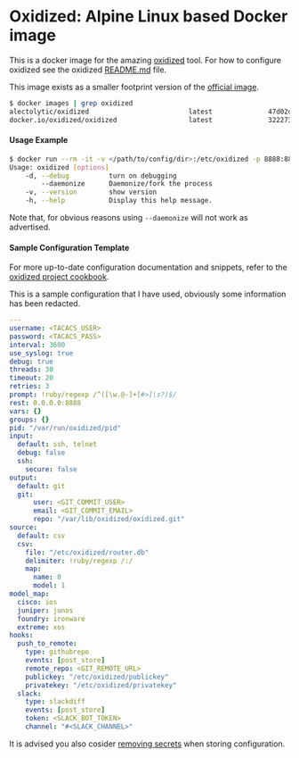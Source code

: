 # Oxidized: Alpine Linux based Docker image

This is a docker image for the amazing [oxidized](https://github.com/ytti/oxidized) tool. For how to configure oxidized see the oxidized [README.md](https://github.com/ytti/oxidized/blob/master/README.md) file.

This image exists as a smaller footprint version of the [official image](https://hub.docker.com/u/oxidized/).

```sh
$ docker images | grep oxidized
alectolytic/oxidized                         latest              47d02d05a190        3 minutes ago       105.7 MB
docker.io/oxidized/oxidized                  latest              322273566e60        12 hours ago        611.3 MB
```

#### Usage Example
```sh
$ docker run --rm -it -v </path/to/config/dir>:/etc/oxidized -p 8888:8888 alectolytic/oxidized --help
Usage: oxidized [options]
    -d, --debug          turn on debugging
        --daemonize      Daemonize/fork the process
    -v, --version        show version
    -h, --help           Display this help message.
```

Note that, for obvious reasons using `--daemonize` will not work as advertised.

#### Sample Configuration Template
For more up-to-date configuration documentation and snippets, refer to the [oxidized project cookbook](https://github.com/ytti/oxidized#cookbook).

This is a sample configuration that I have used, obviously some information has been redacted.

```yaml
---
username: <TACACS_USER>
password: <TACACS_PASS>
interval: 3600
use_syslog: true
debug: true
threads: 30
timeout: 20
retries: 3
prompt: !ruby/regexp /^([\w.@-]+[#>]\s?)$/
rest: 0.0.0.0:8888
vars: {}
groups: {}
pid: "/var/run/oxidized/pid"
input:
  default: ssh, telnet
  debug: false
  ssh:
    secure: false
output:
  default: git
  git:
      user: <GIT_COMMIT_USER>
      email: <GIT_COMMIT_EMAIL>
      repo: "/var/lib/oxidized/oxidized.git"
source:
  default: csv
  csv:
    file: "/etc/oxidized/router.db"
    delimiter: !ruby/regexp /:/
    map:
      name: 0
      model: 1
model_map:
  cisco: ios
  juniper: junos
  foundry: ironware
  extreme: xos
hooks:
  push_to_remote:
    type: githubrepo
    events: [post_store]
    remote_repo: <GIT_REMOTE_URL>
    publickey: "/etc/oxidized/publickey"
    privatekey: "/etc/oxidized/privatekey"
  slack:
    type: slackdiff
    events: [post_store]
    token: <SLACK_BOT_TOKEN>
    channel: "#<SLACK_CHANNEL>"
```

It is advised you also cosider [removing secrets](https://github.com/ytti/oxidized#removing-secrets) when storing configuration.
